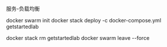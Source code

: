 服务-负载均衡

docker swarm init
docker stack deploy -c docker-compose.yml getstartedlab

docker stack rm getstartedlab
docker swarm leave --force